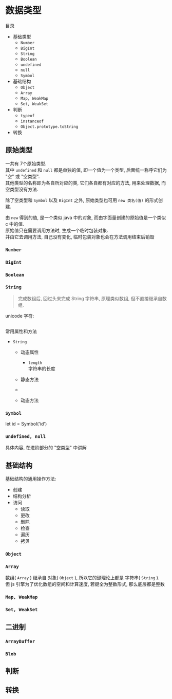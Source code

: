 # 数据类型
目录
  - 基础类型
    - `Number`
    - `BigInt`
    - `String`
    - `Boolean`
    - `undefined`
    - `null`
    - `Symbol`
  - 基础结构
    - `Object`
    - `Array`
    - `Map, WeakMap`
    - `Set, WeakSet`
  - 判断
    - `typeof`
    - `instanceof`
    - `Object.prototype.toString`
  - 转换

## 原始类型
一共有 7个原始类型.  
其中 `undefined` 和 `null` 都是单独的值, 
即一个值为一个类型, 
后面统一称呼它们为 "空" 或 "空类型".  
其他类型的名称即为各自所对应的类, 
它们各自都有对应的方法, 
用来处理数据, 而空类型没有方法.

除了空类型和 `Symbol` 以及 `BigInt` 之外, 
原始类型也可用 `new 类名(值)` 的形式创建.  

由 `new` 得到的值, 是一个类似 java 中的对象, 
而由字面量创建的原始值是一个类似 c 中的值.  
原始值只在需要调用方法时, 生成一个临时包装对象.  
并由它去调用方法, 自己没有变化, 临时包装对象也会在方法调用结束后销毁 


### `Number`

### `BigInt`

### `Boolean`

### `String`
> 完成数组后, 回过头来完成 String
字符串, 原理类似数组, 但不直接继承自数组.

unicode 字符:
  ```js
  
  ```



常用属性和方法
  - `String`
    - 动态属性
      - `length`  
        字符串的长度 

    - 静态方法
    - 
    - 动态方法

### `Symbol`

  let id = Symbol('id')

### `undefined, null`
具体内容, 在进阶部分的 "空类型" 中讲解


## 基础结构
基础结构的通用操作方法:
  - 创建
  - 结构分析
  - 访问
    - 读取
    - 更改
    - 删除
    - 检查
    - 遍历
    - 拷贝

### `Object`

### `Array`

数组( `Array` ) 继承自 对象( `Object` ), 
所以它的键理论上都是 字符串( `String` ).  
但 js 引擎为了优化数组的空间和计算速度, 若键全为整数形式, 那么底层都是整数

### `Map, WeakMap`
### `Set, WeakSet`

## 二进制
### `ArrayBuffer`
### `Blob`

## 判断
## 转换



